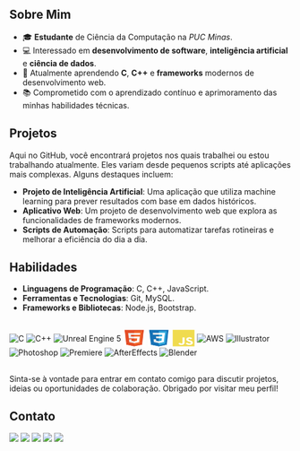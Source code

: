 ## Sobre Mim

- 🎓 **Estudante** de Ciência da Computação na *PUC Minas*.
- 💻 Interessado em **desenvolvimento de software**, **inteligência artificial** e **ciência de dados**.
- 🌱 Atualmente aprendendo **C**, **C++** e **frameworks** modernos de desenvolvimento web.
- 📚 Comprometido com o aprendizado contínuo e aprimoramento das minhas habilidades técnicas.

## Projetos

Aqui no GitHub, você encontrará projetos nos quais trabalhei ou estou trabalhando atualmente. Eles variam desde pequenos scripts até aplicações mais complexas. Alguns destaques incluem:

- **Projeto de Inteligência Artificial**: Uma aplicação que utiliza machine learning para prever resultados com base em dados históricos.
- **Aplicativo Web**: Um projeto de desenvolvimento web que explora as funcionalidades de frameworks modernos.
- **Scripts de Automação**: Scripts para automatizar tarefas rotineiras e melhorar a eficiência do dia a dia.

## Habilidades

- **Linguagens de Programação**: C, C++, JavaScript.
- **Ferramentas e Tecnologias**: Git, MySQL.
- **Frameworks e Bibliotecas**: Node.js, Bootstrap.

<div style="display: inline_block"><br>
  <img align="center" alt="C" height="30" width="40" src="https://cdn.jsdelivr.net/gh/devicons/devicon@latest/icons/c/c-original.svg">
  <img align="center" alt="C++" height="30" width="40" src="https://cdn.jsdelivr.net/gh/devicons/devicon@latest/icons/cplusplus/cplusplus-original.svg">
  <img align="center" alt="Unreal Engine 5" height="30" width="40" src="https://cdn.jsdelivr.net/gh/devicons/devicon@latest/icons/unrealengine/unrealengine-original.svg">  
  <img align="center" alt="HTML" height="30" width="40" src="https://raw.githubusercontent.com/devicons/devicon/master/icons/html5/html5-original.svg">
  <img align="center" alt="CSS" height="30" width="40" src="https://raw.githubusercontent.com/devicons/devicon/master/icons/css3/css3-original.svg">
  <img align="center" alt="JavaScript" height="30" width="40" src="https://raw.githubusercontent.com/devicons/devicon/master/icons/javascript/javascript-plain.svg">
  <img align="center" alt="AWS" height="30" width="40" src="https://cdn.jsdelivr.net/gh/devicons/devicon@latest/icons/amazonwebservices/amazonwebservices-plain-wordmark.svg">
  <img align="center" alt="Illustrator" height="30" width="40" src="https://cdn.jsdelivr.net/gh/devicons/devicon@latest/icons/illustrator/illustrator-plain.svg">
  <img align="center" alt="Photoshop" height="30" width="40" src="https://cdn.jsdelivr.net/gh/devicons/devicon@latest/icons/photoshop/photoshop-original.svg">
  <img align="center" alt="Premiere" height="30" width="40" src="https://cdn.jsdelivr.net/gh/devicons/devicon@latest/icons/premierepro/premierepro-original.svg">
  <img align="center" alt="AfterEffects" height="30" width="40" src="https://cdn.jsdelivr.net/gh/devicons/devicon@latest/icons/aftereffects/aftereffects-original.svg">
  <img align="center" alt="Blender" height="30" width="40" src="https://cdn.jsdelivr.net/gh/devicons/devicon@latest/icons/blender/blender-original.svg">
</div>

##

Sinta-se à vontade para entrar em contato comigo para discutir projetos, ideias ou oportunidades de colaboração. Obrigado por visitar meu perfil!

## Contato

<div>
  <a href="https://www.linkedin.com/in/rubens-dias-bicalho/" target="_blank"><img src="https://img.shields.io/badge/-LinkedIn-%230077B5?style=for-the-badge&logo=linkedin&logoColor=white" target="_blank"></a>
  <a href="mailto:rubens.dias08@hotmail.com"><img src="https://img.shields.io/badge/-Gmail-%23333?style=for-the-badge&logo=gmail&logoColor=white" target="_blank"></a>
  <a href="https://www.twitch.tv/rubiinss" target="_blank"><img src="https://img.shields.io/badge/Twitch-9146FF?style=for-the-badge&logo=twitch&logoColor=white" target="_blank"></a>
  <a href="https://www.youtube.com/channel/UCauvsxx6Nnr0M0QscMljVOw" target="_blank"><img src="https://img.shields.io/badge/YouTube-FF0000?style=for-the-badge&logo=youtube&logoColor=white" target="_blank"></a>
  <a href="https://www.instagram.com/rubensdias00" target="_blank"><img src="https://img.shields.io/badge/-Instagram-%23E4405F?style=for-the-badge&logo=instagram&logoColor=white" target="_blank"></a>
</div>
